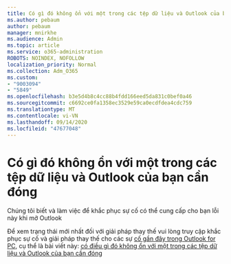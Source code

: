 ```yaml
---
title: Có gì đó không ổn với một trong các tệp dữ liệu và Outlook của bạn cần đóng
ms.author: pebaum
author: pebaum
manager: mnirkhe
ms.audience: Admin
ms.topic: article
ms.service: o365-administration
ROBOTS: NOINDEX, NOFOLLOW
localization_priority: Normal
ms.collection: Adm_O365
ms.custom:
- "9003094"
- "5849"
ms.openlocfilehash: b3e5d4b8c4cc88b4fdd166eed5da831c0bef0a46
ms.sourcegitcommit: c6692ce0fa1358ec3529e59ca0ecdfdea4cdc759
ms.translationtype: MT
ms.contentlocale: vi-VN
ms.lasthandoff: 09/14/2020
ms.locfileid: "47677048"
---
```

# <a name="something-is-wrong-with-one-of-your-data-files-and-outlook-needs-to-close"></a>Có gì đó không ổn với một trong các tệp dữ liệu và Outlook của bạn cần đóng

Chúng tôi biết và làm việc để khắc phục sự cố có thể cung cấp cho bạn lỗi này khi mở Outlook

Để xem trạng thái mới nhất đối với giải pháp thay thế vui lòng truy cập khắc phục sự cố và giải pháp thay thế cho các sự  [cố gần đây trong Outlook for PC](https://support.microsoft.com/office/ecf61305-f84f-4e13-bb73-95a214ac1230), cụ thể là bài viết này: [có điều gì đó không ổn với một trong các tệp dữ liệu và Outlook của bạn cần đóng](https://support.microsoft.com/office/a3b59934-2446-4f2a-bd25-58f88188b9b2)
